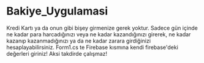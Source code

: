 # Bakiye_Uygulamasi
Kredi Kartı ya da onun gibi bişey girmenize gerek yoktur. Sadece gün içinde ne kadar para harcadığınızı veya ne kadar kazandığınızı girerek, ne kadar kazanıp kazanmadığınızı ya da ne kadar zarara girdiğinizi hesaplayabilirsiniz. Form1.cs te Firebase kısmına kendi firebase'deki değerleri giriniz! Aksi takdirde çalışmaz!
